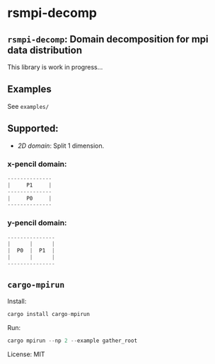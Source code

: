 # rsmpi-decomp

## `rsmpi-decomp`: Domain decomposition for mpi data distribution

This library is work in progress...

## Examples
See `examples/`

## Supported:
- *2D domain*: Split 1 dimension.


### x-pencil domain:
```rust
--------------
|     P1     |
--------------
|     P0     |
--------------
```
### y-pencil domain:
```rust
---------------
|      |      |
|  P0  |  P1  |
|      |      |
---------------
```

## `cargo-mpirun`
Install:
```rust
cargo install cargo-mpirun
```
Run:
```rust
cargo mpirun --np 2 --example gather_root
```

License: MIT
